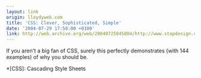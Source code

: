 ```yaml
---
layout: link
origin: lloydyweb.com
title: 'CSS: Clever, Sophisticated, Simple'
date: '2004-07-29 17:58:00 +0100'
link: http://web.archive.org/web/20040725045004/http://www.stopdesign.com/examples/css/vault/
---
```

If you aren't a big fan of CSS, surely this perfectly demonstrates (with 144 examples) of why you should be.

*[CSS]: Cascading Style Sheets